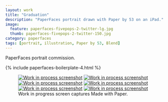 ```yaml
---
layout: work
title: "Graduation"
description: "PaperFaces portrait drawn with Paper by 53 on an iPad."
image: 
  feature: paperfaces-fivepops-2-twitter-lg.jpg
  thumb: paperfaces-fivepops-2-twitter-150.jpg
category: paperfaces
tags: [portrait, illustration, Paper by 53, Blend]
---
```


PaperFaces portrait commission.

{% include paperfaces-boilerplate-4.html %}

<figure class="third">
	<a href="{{ site.url }}/images/paperfaces-fivepops-2-process-1-lg.jpg"><img src="{{ site.url }}/images/paperfaces-fivepops-2-process-1-600.jpg" alt="Work in process screenshot"></a>
	<a href="{{ site.url }}/images/paperfaces-fivepops-2-process-2-lg.jpg"><img src="{{ site.url }}/images/paperfaces-fivepops-2-process-2-600.jpg" alt="Work in process screenshot"></a>
	<a href="{{ site.url }}/images/paperfaces-fivepops-2-process-3-lg.jpg"><img src="{{ site.url }}/images/paperfaces-fivepops-2-process-3-600.jpg" alt="Work in process screenshot"></a>
	<a href="{{ site.url }}/images/paperfaces-fivepops-2-process-4-lg.jpg"><img src="{{ site.url }}/images/paperfaces-fivepops-2-process-4-600.jpg" alt="Work in process screenshot"></a>
	<a href="{{ site.url }}/images/paperfaces-fivepops-2-process-5-lg.jpg"><img src="{{ site.url }}/images/paperfaces-fivepops-2-process-5-600.jpg" alt="Work in process screenshot"></a>
	<a href="{{ site.url }}/images/paperfaces-fivepops-2-process-6-lg.jpg"><img src="{{ site.url }}/images/paperfaces-fivepops-2-process-6-600.jpg" alt="Work in process screenshot"></a>
	<figcaption>Work in progress screen captures Made with Paper.</figcaption>
</figure>